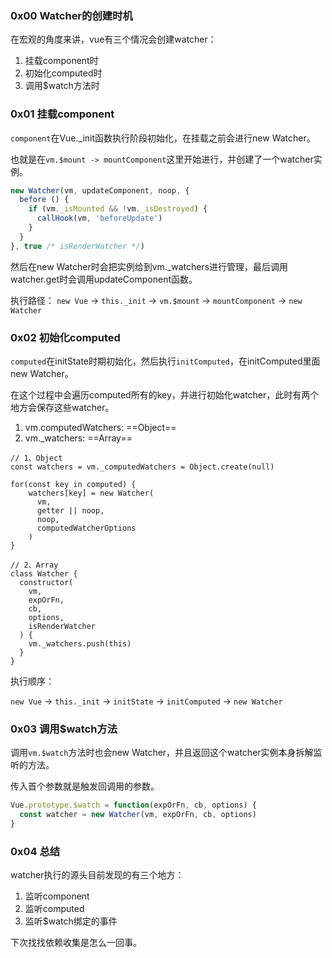 ### 0x00 Watcher的创建时机
在宏观的角度来讲，vue有三个情况会创建watcher：
1. 挂载component时
2. 初始化computed时
3. 调用$watch方法时

### 0x01 挂载component
`component`在Vue._init函数执行阶段初始化，在挂载之前会进行new Watcher。

也就是在`vm.$mount -> mountComponent`这里开始进行，并创建了一个watcher实例。

```javascript 
new Watcher(vm, updateComponent, noop, {
  before () {
    if (vm._isMounted && !vm._isDestroyed) {
      callHook(vm, 'beforeUpdate')
    }
  }
}, true /* isRenderWatcher */)
```

然后在new Watcher时会把实例给到vm._watchers进行管理，最后调用watcher.get时会调用updateComponent函数。

执行路径：
`new Vue` -> `this._init` -> `vm.$mount` -> `mountComponent` -> `new Watcher`

### 0x02 初始化computed
`computed`在initState时期初始化，然后执行`initComputed`，在initComputed里面new Watcher。

在这个过程中会遍历computed所有的key，并进行初始化watcher，此时有两个地方会保存这些watcher。

1. vm.computedWatchers: ==Object==
2. vm._watchers: ==Array==

```
// 1、Object
const watchers = vm._computedWatchers = Object.create(null)

for(const key in computed) {
    watchers[key] = new Watcher(
      vm,
      getter || noop,
      noop,
      computedWatcherOptions
    )
}

// 2、Array
class Watcher {
  constructor(
    vm, 
    expOrFn, 
    cb, 
    options, 
    isRenderWatcher
  ) {
    vm._watchers.push(this)
  }
}

```

执行顺序：

`new Vue` -> `this._init` -> `initState` -> `initComputed` -> `new Watcher`

### 0x03 调用$watch方法
调用`vm.$watch`方法时也会new Watcher，并且返回这个watcher实例本身拆解监听的方法。

传入首个参数就是触发回调用的参数。

```javascript
Vue.prototype.$watch = function(expOrFn, cb, options) {
  const watcher = new Watcher(vm, expOrFn, cb, options)   
}
```

### 0x04 总结
watcher执行的源头目前发现的有三个地方：
1. 监听component
2. 监听computed
3. 监听$watch绑定的事件

下次找找依赖收集是怎么一回事。